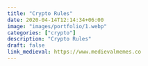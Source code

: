 ```yaml
---
title: "Crypto Rules"
date: 2020-04-14T12:14:34+06:00
image: "images/portfolio/1.webp"
categories: ["crypto"]
description: "Crypto Rules"
draft: false
link_medieval: https://www.medievalmemes.co
---
```

